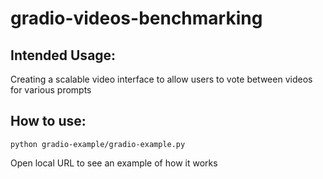 # gradio-videos-benchmarking
## Intended Usage:
Creating a scalable video interface to allow users to vote between videos for various prompts

## How to use:
`python gradio-example/gradio-example.py`

Open local URL to see an example of how it works
